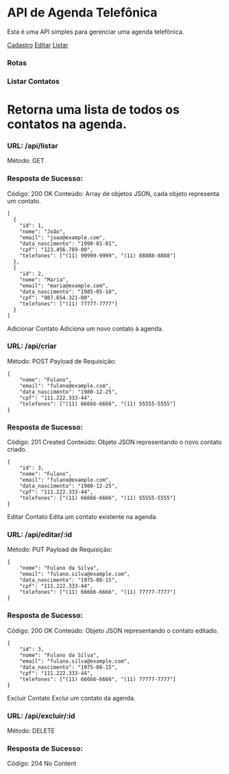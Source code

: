 # API de Agenda Telefônica
Esta é uma API simples para gerenciar uma agenda telefônica.

[Cadastro](http://localhost/saperbackendtest_agenda/edit_contact.html?id=1)
[Editar](http://localhost/saperbackendtest_agenda/create_contact.html)
[Listar](http://localhost/saperbackendtest_agenda/list_contacts.html)

### Rotas
### Listar Contatos
# Retorna uma lista de todos os contatos na agenda.

### URL: /api/listar
Método: GET
### Resposta de Sucesso:
Código: 200 OK
Conteúdo: Array de objetos JSON, cada objeto representa um contato.

```
[
  {
    "id": 1,
    "nome": "João",
    "email": "joao@example.com",
    "data_nascimento": "1990-01-01",
    "cpf": "123.456.789-00",
    "telefones": ["(11) 99999-9999", "(11) 88888-8888"]
  },
  {
    "id": 2,
    "nome": "Maria",
    "email": "maria@example.com",
    "data_nascimento": "1985-05-10",
    "cpf": "987.654.321-00",
    "telefones": ["(11) 77777-7777"]
  }
]
```

Adicionar Contato
Adiciona um novo contato à agenda.

### URL: /api/criar
Método: POST
Payload de Requisição:
```
{
    "nome": "Fulano",
    "email": "fulano@example.com",
    "data_nascimento": "1980-12-25",
    "cpf": "111.222.333-44",
    "telefones": ["(11) 66666-6666", "(11) 55555-5555"]
}
```
### Resposta de Sucesso:
Código: 201 Created
Conteúdo: Objeto JSON representando o novo contato criado.
```
{
    "id": 3,
    "nome": "Fulano",
    "email": "fulano@example.com",
    "data_nascimento": "1980-12-25",
    "cpf": "111.222.333-44",
    "telefones": ["(11) 66666-6666", "(11) 55555-5555"]
}
```
Editar Contato
Edita um contato existente na agenda.

### URL: /api/editar/:id
Método: PUT
Payload de Requisição:
```
{
    "nome": "Fulano da Silva",
    "email": "fulano.silva@example.com",
    "data_nascimento": "1975-08-15",
    "cpf": "111.222.333-44",
    "telefones": ["(11) 66666-6666", "(11) 77777-7777"]
}
```
### Resposta de Sucesso:
Código: 200 OK
Conteúdo: Objeto JSON representando o contato editado.
```
{
    "id": 3,
    "nome": "Fulano da Silva",
    "email": "fulano.silva@example.com",
    "data_nascimento": "1975-08-15",
    "cpf": "111.222.333-44",
    "telefones": ["(11) 66666-6666", "(11) 77777-7777"]
}
```
Excluir Contato
Exclui um contato da agenda.

### URL: /api/excluir/:id
Método: DELETE
### Resposta de Sucesso:
Código: 204 No Content